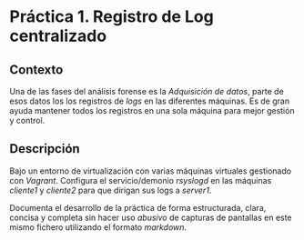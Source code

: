 # Práctica 1. Registro de Log centralizado

## Contexto

Una de las fases del análisis forense es la *Adquisición de datos*, parte de esos datos los los registros de *logs* en las diferentes máquinas. Es de gran ayuda mantener todos los registros en una sola máquina para mejor gestión y control.

## Descripción

Bajo un entorno de virtualización con varias máquinas virtuales gestionado con *Vagrant*. Configura el servicio/demonio *rsyslogd* en las máquinas *cliente1* y *cliente2* para que dirigan sus logs a *server1*.

Documenta el desarrollo de la práctica de forma estructurada, clara, concisa y completa sin hacer uso *abusivo* de capturas de pantallas en este mismo fichero utilizando el formato *markdown*. 

